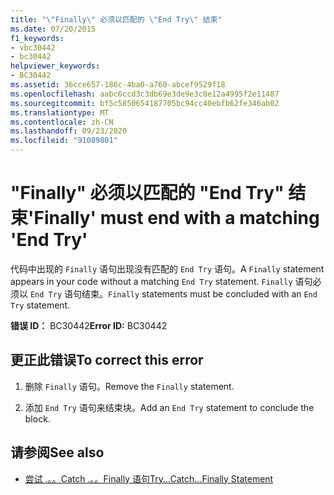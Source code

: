```yaml
---
title: "\"Finally\" 必须以匹配的 \"End Try\" 结束"
ms.date: 07/20/2015
f1_keywords:
- vbc30442
- bc30442
helpviewer_keywords:
- BC30442
ms.assetid: 36cce657-186c-4ba0-a760-abcef9529f18
ms.openlocfilehash: aabc6ccd3c3db69e3de9e3c8e12a4995f2e11487
ms.sourcegitcommit: bf5c5850654187705bc94cc40ebfb62fe346ab02
ms.translationtype: MT
ms.contentlocale: zh-CN
ms.lasthandoff: 09/23/2020
ms.locfileid: "91089801"
---
```

# <a name="finally-must-end-with-a-matching-end-try"></a><span data-ttu-id="052dc-102">"Finally" 必须以匹配的 "End Try" 结束</span><span class="sxs-lookup"><span data-stu-id="052dc-102">'Finally' must end with a matching 'End Try'</span></span>

<span data-ttu-id="052dc-103">代码中出现的 `Finally` 语句出现没有匹配的 `End Try` 语句。</span><span class="sxs-lookup"><span data-stu-id="052dc-103">A `Finally` statement appears in your code without a matching `End Try` statement.</span></span> <span data-ttu-id="052dc-104">`Finally` 语句必须以 `End Try` 语句结束。</span><span class="sxs-lookup"><span data-stu-id="052dc-104">`Finally` statements must be concluded with an `End Try` statement.</span></span>  
  
 <span data-ttu-id="052dc-105">**错误 ID：** BC30442</span><span class="sxs-lookup"><span data-stu-id="052dc-105">**Error ID:** BC30442</span></span>  
  
## <a name="to-correct-this-error"></a><span data-ttu-id="052dc-106">更正此错误</span><span class="sxs-lookup"><span data-stu-id="052dc-106">To correct this error</span></span>  
  
1. <span data-ttu-id="052dc-107">删除 `Finally` 语句。</span><span class="sxs-lookup"><span data-stu-id="052dc-107">Remove the `Finally` statement.</span></span>  
  
2. <span data-ttu-id="052dc-108">添加 `End Try` 语句来结束块。</span><span class="sxs-lookup"><span data-stu-id="052dc-108">Add an `End Try` statement to conclude the block.</span></span>  
  
## <a name="see-also"></a><span data-ttu-id="052dc-109">请参阅</span><span class="sxs-lookup"><span data-stu-id="052dc-109">See also</span></span>

- [<span data-ttu-id="052dc-110">尝试 .。。Catch .。。Finally 语句</span><span class="sxs-lookup"><span data-stu-id="052dc-110">Try...Catch...Finally Statement</span></span>](../language-reference/statements/try-catch-finally-statement.md)
